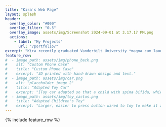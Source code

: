 ```yaml
---
title: "Kira's Web Page"
layout: splash
header:
  overlay_color: "#000"
  overlay_filter: "0.5"
  overlay_image: assets/img/Screenshot 2024-09-01 at 3.17.17 PM.png
  actions:
    - label: "My Projects"
      url: "/portfolio/"
excerpt: "Kira recently graduated Vanderbilt University *magna cum laude* with a Bachelor of Engineering in Biomedical Engineering and a minor in Digital Fabrication. She is passionate about building low-cost medical devices and her work in Vanderbilt Athletics with the Spirit Team. This web page contains all of her relevant projects and academic information."
feature_row:
#  - image_path: assets/img/phone_back.png
#    alt: "Custom Phone Case"
#    title: "Custom Phone Case"
#    excerpt: "3D printed with hand-drawn design and text."
#  - image_path: assets/img/car.png
#    alt: "placeholder image 2"
#    title: "Adapted Toy Car"
#    excerpt: "[Toy car adapted so that a child with spina bifida, which causes weakness in the lower limbs, could operate it.](https://kiragrossman.github.io/portfolio/Car/)"
#  - image_path: assets/img/toy_cactus.png
#    title: "Adapted Children's Toy"
#    excerpt: "Larger, easier to press button wired to toy to make it accessible for children with disabilities. "
---
```


{% include feature_row %}

